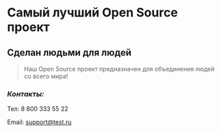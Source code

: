 # Самый лучший Open Source проект

## Сделан людьми для людей

> Наш Open Source проект предназначен для объединения людей со всего мира!

### *Контакты:*
Тел: 8 800 333 55 22

Email: support@test.ru
